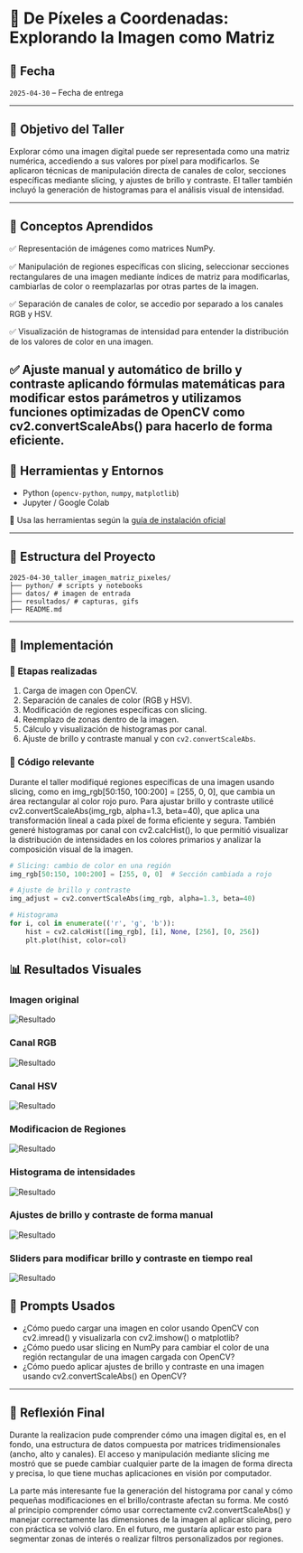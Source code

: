# 🧪 De Píxeles a Coordenadas: Explorando la Imagen como Matriz

## 📅 Fecha  
`2025-04-30` – Fecha de entrega

---

## 🎯 Objetivo del Taller

Explorar cómo una imagen digital puede ser representada como una matriz numérica, accediendo a sus valores por píxel para modificarlos. Se aplicaron técnicas de manipulación directa de canales de color, secciones específicas mediante slicing, y ajustes de brillo y contraste. El taller también incluyó la generación de histogramas para el análisis visual de intensidad.

---

## 🧠 Conceptos Aprendidos

✅ Representación de imágenes como matrices NumPy.

✅ Manipulación de regiones específicas con slicing, seleccionar secciones rectangulares de una imagen mediante índices de matriz para modificarlas, cambiarlas de color o reemplazarlas por otras partes de la imagen.

✅ Separación de canales de color, se accedio por separado a los canales RGB y HSV.

✅ Visualización de histogramas de intensidad para entender la distribución de los valores de color en una imagen.

✅ Ajuste manual y automático de brillo y contraste aplicando fórmulas matemáticas para modificar estos parámetros y utilizamos funciones optimizadas de OpenCV como cv2.convertScaleAbs() para hacerlo de forma eficiente.
---

## 🔧 Herramientas y Entornos

- Python (`opencv-python`, `numpy`, `matplotlib`)
- Jupyter / Google Colab

📌 Usa las herramientas según la [guía de instalación oficial](./guia_instalacion_entornos_visual.md)

---

## 📁 Estructura del Proyecto
```
2025-04-30_taller_imagen_matriz_pixeles/ 
├── python/ # scripts y notebooks 
├── datos/ # imagen de entrada 
├── resultados/ # capturas, gifs 
├── README.md
```

---

## 🧪 Implementación

### 🔹 Etapas realizadas

1. Carga de imagen con OpenCV.
2. Separación de canales de color (RGB y HSV).
3. Modificación de regiones específicas con slicing.
4. Reemplazo de zonas dentro de la imagen.
5. Cálculo y visualización de histogramas por canal.
6. Ajuste de brillo y contraste manual y con `cv2.convertScaleAbs`.

### 🔹 Código relevante

Durante el taller modifiqué regiones específicas de una imagen usando slicing, como en img_rgb[50:150, 100:200] = [255, 0, 0], que cambia un área rectangular al color rojo puro. Para ajustar brillo y contraste utilicé cv2.convertScaleAbs(img_rgb, alpha=1.3, beta=40), que aplica una transformación lineal a cada píxel de forma eficiente y segura. También generé histogramas por canal con cv2.calcHist(), lo que permitió visualizar la distribución de intensidades en los colores primarios y analizar la composición visual de la imagen.

```python
# Slicing: cambio de color en una región
img_rgb[50:150, 100:200] = [255, 0, 0]  # Sección cambiada a rojo

# Ajuste de brillo y contraste
img_adjust = cv2.convertScaleAbs(img_rgb, alpha=1.3, beta=40)

# Histograma
for i, col in enumerate(('r', 'g', 'b')):
    hist = cv2.calcHist([img_rgb], [i], None, [256], [0, 256])
    plt.plot(hist, color=col)
```

## 📊 Resultados Visuales

### Imagen original
![Resultado](resultados/Original.png)

### Canal RGB
![Resultado](resultados/CanalRGB.png)

### Canal HSV
![Resultado](resultados/CanalHSV.png)

### Modificacion de Regiones
![Resultado](resultados/Regiones.png)

### Histograma de intensidades
![Resultado](resultados/Histograma.png)

### Ajustes de brillo y contraste de forma manual
![Resultado](resultados/cv2.png)

### Sliders para modificar brillo y contraste en tiempo real 
![Resultado](resultados/Sliders.gif)

## 🧩 Prompts Usados

- ¿Cómo puedo cargar una imagen en color usando OpenCV con cv2.imread() y visualizarla con cv2.imshow() o matplotlib?
- ¿Cómo puedo usar slicing en NumPy para cambiar el color de una región rectangular de una imagen cargada con OpenCV?
- ¿Cómo puedo aplicar ajustes de brillo y contraste en una imagen usando cv2.convertScaleAbs() en OpenCV?

---

## 💬 Reflexión Final
Durante la realizacion pude comprender cómo una imagen digital es, en el fondo, una estructura de datos compuesta por matrices tridimensionales (ancho, alto y canales). El acceso y manipulación mediante slicing me mostró que se puede cambiar cualquier parte de la imagen de forma directa y precisa, lo que tiene muchas aplicaciones en visión por computador.

La parte más interesante fue la generación del histograma por canal y cómo pequeñas modificaciones en el brillo/contraste afectan su forma. Me costó al principio comprender cómo usar correctamente cv2.convertScaleAbs() y manejar correctamente las dimensiones de la imagen al aplicar slicing, pero con práctica se volvió claro. En el futuro, me gustaría aplicar esto para segmentar zonas de interés o realizar filtros personalizados por regiones.

